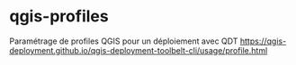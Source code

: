# qgis-profiles

Paramétrage de profiles QGIS pour un déploiement avec QDT 
https://qgis-deployment.github.io/qgis-deployment-toolbelt-cli/usage/profile.html